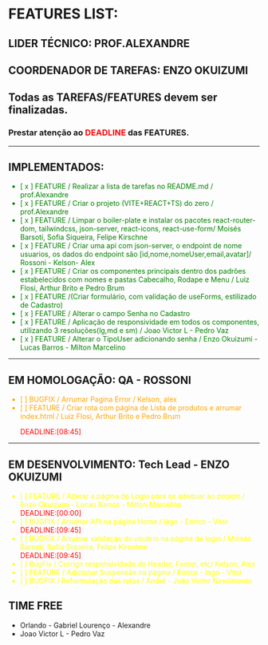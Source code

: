 # FEATURES LIST:

## LIDER TÉCNICO: PROF.ALEXANDRE
## COORDENADOR DE TAREFAS: ENZO OKUIZUMI

## Todas as TAREFAS/FEATURES devem ser finalizadas.
### Prestar atenção ao <span style="color:red">DEADLINE</span> das FEATURES. 

---
## IMPLEMENTADOS:
<ul style="color:green">
<li>[ x ] FEATURE / Realizar a lista de tarefas no README.md / prof.Alexandre </li>
<li>[ x ] FEATURE / Criar o projeto (VITE+REACT+TS) do zero / prof.Alexandre </li>
<li>[ x ] FEATURE / Limpar o boiler-plate e instalar os pacotes react-router-dom, tailwindcss, json-server, react-icons, react-use-form/ Moisés Barsoti, Sofia Siqueira, Felipe Kirschne  </li>
<li>[ x ] FEATURE / Criar uma api com json-server, o endpoint de nome usuarios, os dados do endpoint são [id,nome,nomeUser,email,avatar]/ Rossoni - Kelson- Alex  </li></span>
<li>[ x ] FEATURE / Criar os componentes principais dentro dos padrões estabelecidos com nomes e pastas Cabecalho, Rodape e Menu / Luiz Flosi, Arthur Brito e Pedro Brum </li>
<li>[ x  ] FEATURE /(Criar formulário, com validação de useForms, estilizado de Cadastro)</li>
<li>[ x  ] FEATURE / Alterar o campo Senha no Cadastro </li>
<li>[ x  ] FEATURE / Aplicação de responsividade em todos os componentes, utilizando 3 resoluções(lg,md e sm) / Joao Victor L - Pedro Vaz </li>
<li>[ x  ] FEATURE / Alterar o TipoUser adicionando senha  / Enzo Okuizumi -  Lucas Barros - Milton Marcelino</li>
</ul>

---
## EM HOMOLOGAÇÃO: QA - ROSSONI
<ul style="color:orange">

<li>[   ] BUGFIX / Arrumar Pagina Error / Kelson, alex</li>

<li>[   ] FEATURE / Criar rota com página de Lista de produtos e arrumar index.html / Luiz Flosi, Arthur Brito e Pedro Brum </li>

<span style="color:red">DEADLINE:[08:45]</span>

</ul>

---
## EM DESENVOLVIMENTO: Tech Lead - ENZO OKUIZUMI
<ul style="color:yellow">

<li>[   ] FEATURE / Alterar a página de Login para se adequar ao projeto  / Enzo Okuizumi -  Lucas Barros - Milton Marcelino</li><span style="color:red">DEADLINE:[00:00]</span>

<li>[   ] BUGFIX / Arrumar API na página Home / Iago - Enrico - Vitor</li><span style="color:red">DEADLINE:[09:45]</span>

<li>[   ] BUGFIX / Arrumar validação do usuário na página de login / Moisés Barsoti, Sofia Siqueira, Felipe Kirschne</li><span style="color:red">DEADLINE:[09:45]</span>

<li>[   ] BugFix / Corrigir responsividade de Header, Footer, etc/ Kelson, Alex</li>

<li>[   ] FEATURE / Adicionar Suspensão na página / Enrico - Iago - Vitor</li>

<li>[   ] BUGFIX / Reformulação das rotas / André - João Victor Nascimento</li>

</ul>


## TIME FREE
-  Orlando - Gabriel Lourenço - Alexandre
- Joao Victor L - Pedro Vaz
